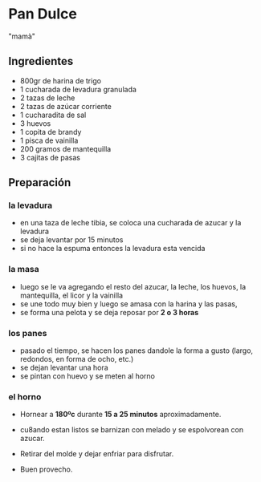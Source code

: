 # Pan Dulce 
"mamà"

## Ingredientes

- 800gr de harina de trigo
- 1 cucharada de levadura granulada
- 2 tazas de leche
- 2 tazas de azúcar corriente
- 1 cucharadita de sal
- 3 huevos
- 1 copita de brandy
- 1 pisca de vainilla
- 200 gramos de mantequilla
- 3 cajitas de pasas

## Preparación

### la levadura
- en una taza de leche tibia, se coloca una cucharada de azucar y la levadura
- se deja levantar por 15 minutos
- si no hace la espuma entonces la levadura esta vencida

### la masa
- luego se le va agregando el resto del azucar, la leche, los huevos, la mantequilla, el licor y la vainilla
- se une todo muy bien y luego se amasa con la harina y las pasas,
- se forma una pelota y se deja reposar por **2 o 3 horas**

### los panes
- pasado el tiempo, se hacen los panes dandole la forma a gusto (largo, redondos, en forma de ocho, etc.) 
- se dejan levantar una hora
- se pintan con huevo y se meten al horno

### el horno
- Hornear a **180ºc** durante **15 a 25 minutos** aproximadamente.
- cu8ando estan listos se barnizan con melado y se espolvorean con azucar.
- Retirar del molde y dejar enfriar para disfrutar.

- Buen provecho.